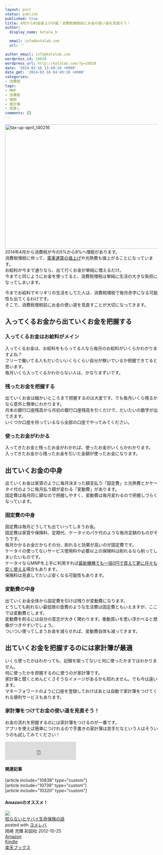 ```yaml
---
layout: post
status: publish
published: true
title: 4月から料金値上げの嵐！消費税増税前にお金の使い道を見直そう！
author:
  display_name: kotala_b

  email: info@kotalab.com
  url: ''

author_email: info@kotalab.com
wordpress_id: 10838
wordpress_url: http://kotalab.com/?p=10838
date: '2014-02-16 13:40:10 +0900'
date_gmt: '2014-02-16 04:40:10 +0900'
categories:
- 消費税
tags:
- MNP
- 消費税
- 増税
- 家計簿
- 見直し
comments: []
---
```

<p><img src="http://kotalab.com/wp-content/uploads/tax-up-april_140216-546x409.jpg" alt="tax-up-april_140216" width="546" height="409" class="alignnone size-large wp-image-10841" /><br />
2014年4月から消費税が今の5%から8%へ増税があります。<br />
消費税増税に伴って、<a href="http://kotalab.com/train-fare-rise-in-price" title="消費税増税に伴って鉄道各社が運賃値上げ！？2014年4月1日から電車の料金がややこしくなるおそれ。">電車運賃の値上げ</a>や光熱費も値上がることになっています。<br />
お給料が今まで通りなら、出て行くお金が単純に増えるだけ。<br />
今までと同じようにお金を使ってると、消費税増税は単純に生活の大きな負担になってしまいます。</p>
<p>今までお給料でギリギリの生活をしてた人は、消費税増税で毎月赤字になる可能性も出てくるわけです。<br />
そこで、消費税増税前にお金の使い道を見直すことが大切になってきます。<br />
<!--more--></p>
<h2>入ってくるお金から出ていくお金を把握する</h2>
<h3>入ってくるお金はお給料がメイン</h3>
<p>入ってくるお金は、お給料をもらってる人なら毎月のお給料がいくらかわかりますよね？<br />
フリーで働いてる人もだいたいいくらくらい自分が稼いでいるか把握できてると思います。<br />
<span class="b">毎月いくら入ってくるかわからない人は、かなりまずいです。</span></p>
<h3>残ったお金を把握する</h3>
<p>出ていくお金は細かいところまで把握するのは大変です。でも毎月いくら残るかなら意外と簡単にわかります。<br />
月末の銀行口座残高から月初の銀行口座残高を引くだけで、だいたいの数字が出てきます。<br />
いくつか口座を持っているなら全部の口座でやってみてください。</p>
<h3>使ったお金がわかる</h3>
<p>入ってきたお金と残ったお金がわかれば、使ったお金がいくらかわかります。<br />
<span class="b">入ってきたお金から残ったお金を引いた金額が使ったお金になります。</span></p>
<h2>出ていくお金の中身</h2>
<p>出ていくお金は家賃のように毎月決まった額支払う「固定費」と光熱費とかケータイ代のように毎月払う額が変わる「変動費」があります。<br />
固定費は毎月同じ額なので把握しやすく、変動費は毎月変わるので把握しづらくなっています。</p>
<h3>固定費の中身</h3>
<p>固定費は毎月どうしても出ていってしまうお金。<br />
固定費は家賃や保険料、定期代、ケータイのパケ代のような毎月定額のものがそうです。<br />
毎月かかるお金だからその分、削れると効果が高いのが固定費です。<br />
ケータイの使ってないサービス使用料や必要以上の保険料は削れるなら削ってしまいたいものです。<br />
ケータイならMNPを上手に利用すれば<a href="http://kotalab.com/iphone5s-iphone5c-zeroyen">最新機種でも一括0円で買えて更に月々も安く使える</a>場合もあります。<br />
保険料は見直しでだいぶ安くなる可能性もあります。</p>
<h3>変動費の中身</h3>
<p>出ていくお金全体から固定費を引けば残りが変動費になります。<br />
どうしても削れない最低限の食費のような生活費は固定費ともいえますが、ここでは変動費とします。<br />
変動費を削るには自分の意志が大きく関わります。衝動買いを思い浮かべると想像がつきやすいでしょう。<br />
ついつい使ってしまうお金を減らせれば、変動費自体も減ってきます。</p>
<h2>出ていくお金を把握するのには家計簿が最適</h2>
<p><span class="b">いくら使ったかはわかっても、記録を取ってないと何に使ったかまではわかりません。</span><br />
何に使ったかを把握するのに使うのが家計簿です。<br />
家計簿と聞くとめんどくさそうなイメージがあるかも知れません。でも今は違います。<br />
マネーフォワードのように口座を登録しておけばあとは自動で家計簿をつけてくれる便利サービスもあります。</p>
<h3>家計簿をつけてお金の使い道を見直そう！</h3>
<p>お金の流れを把握するのには家計簿をつけるのが一番です。<br />
アプリを使えば簡単につけれるので手書きの家計簿は苦手だなという人はそういうのも試してみてください！</p>
<p><iframe frameborder="0" allowtransparency="true" height="60" width="234" marginheight="0" scrolling="no" src="http://ad.jp.ap.valuecommerce.com/servlet/htmlbanner?sid=2967684&pid=882545490" marginwidth="0"><script language="javascript" src="http://ad.jp.ap.valuecommerce.com/servlet/jsbanner?sid=2967684&pid=882545490"></script><br />
<noscript><a href="http://ck.jp.ap.valuecommerce.com/servlet/referral?sid=2967684&pid=882545490" target="_blank" ><img src="http://ad.jp.ap.valuecommerce.com/servlet/gifbanner?sid=2967684&pid=882545490" height="60" width="234" border="0"></a></noscript>
<p></iframe></p>
<h4 class="rel">関連記事</h4>
<p>[article include="10838" type="custom"]<br />
[article include="10739" type="custom"]<br />
[article include="10320" type="custom"]</p>
<h4 class="aam">Amazonのオススメ！</h4>
<div class="booklink-box">
<div class="booklink-image"><a href="http://www.amazon.co.jp/exec/obidos/asin/4883928896/same-22/" rel="nofollow" target="_blank"><img src="http://ecx.images-amazon.com/images/I/416JM23jyVL._SL160_.jpg" style="border: none;" /></a></div>
<div class="booklink-info">
<div class="booklink-name"><a href="http://www.amazon.co.jp/exec/obidos/asin/4883928896/same-22/" rel="nofollow" target="_blank">知らないとヤバイ生命保険の話</a>
<div class="booklink-powered-date">posted with <a href="http://yomereba.com" rel="nofollow" target="_blank">ヨメレバ</a></div>
</div>
<div class="booklink-detail">岡崎 充輝 彩図社 2012-10-25    </div>
<div class="booklink-link2">
<div class="shoplinkamazon"><a href="http://www.amazon.co.jp/exec/obidos/asin/4883928896/same-22/" rel="nofollow" target="_blank" title="アマゾン" >Amazon</a></div>
<div class="shoplinkkindle"><a href="http://www.amazon.co.jp/gp/search?keywords=%92m%82%E7%82%C8%82%A2%82%C6%83%84%83o%83C%90%B6%96%BD%95%DB%8C%AF%82%CC%98b&__mk_ja_JP=%83J%83%5E%83J%83i&url=node%3D2275256051&tag=same-22" rel="nofollow" target="_blank" >Kindle</a></div>
<div class="shoplinkrakuten"><a href="http://c.af.moshimo.com/af/c/click?a_id=374941&p_id=56&pc_id=56&pl_id=637&s_v=b5Rz2P0601xu&url=http%3A%2F%2Fbooks.rakuten.co.jp%2Frb%2F12070360%2F" rel="nofollow" target="_blank" title="楽天ブックス" >楽天ブックス</a></div>
</p></div>
</div>
<div class="booklink-footer"></div>
</div>
